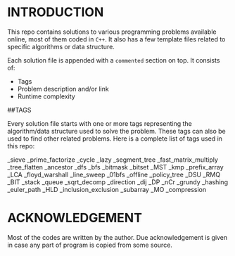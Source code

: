 # INTRODUCTION

This repo contains solutions to various programming problems available online, most of them coded in `C++`.
It also has a few template files related to specific algorithms or data structure.

Each solution file is appended with a `commented` section on top. It consists of:
- Tags
- Problem description and/or link
- Runtime complexity

##TAGS

Every solution file starts with one or more tags representing the algorithm/data structure used to solve the problem. These tags can also be used to find other related problems. Here is a complete list of tags used in this repo:

\_sieve
\_prime\_factorize
\_cycle
\_lazy
\_segment\_tree
\_fast\_matrix\_multiply
\_tree\_flatten
\_ancestor
\_dfs
\_bfs
\_bitmask
\_bitset
\_MST
\_kmp
\_prefix\_array
\_LCA
\_floyd\_warshall
\_line\_sweep
\_01bfs
\_offline
\_policy\_tree
\_DSU
\_RMQ
\_BIT
\_stack
\_queue
\_sqrt\_decomp
\_direction
\_dij
\_DP
\_nCr
\_grundy
\_hashing
\_euler\_path
\_HLD
\_inclusion\_exclusion
\_subarray
\_MO
\_compression

# ACKNOWLEDGEMENT

Most of the codes are written by the author. Due acknowledgement is given in case any part of program is copied from some source.
